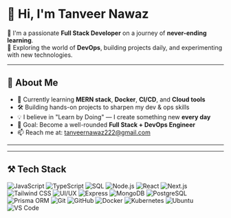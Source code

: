 # 👋 Hi, I'm Tanveer Nawaz

🚀 I'm a passionate **Full Stack Developer** on a journey of **never-ending learning**.  
🔧 Exploring the world of **DevOps**, building projects daily, and experimenting with new technologies.

---

## 🧠 About Me

- 🌱 Currently learning **MERN stack**, **Docker**, **CI/CD**, and **Cloud tools**
- 🛠️ Building hands-on projects to sharpen my dev & ops skills
- 💡 I believe in "Learn by Doing" — I create something new **every day**
- 🎯 Goal: Become a well-rounded **Full Stack + DevOps Engineer**
- 📫 Reach me at: tanveernawaz222@gmail.com

---

---

## ⚒️ Tech Stack

![JavaScript](https://img.shields.io/badge/-JavaScript-black?logo=javascript)
![TypeScript](https://img.shields.io/badge/-TypeScript-3178C6?logo=typescript&logoColor=white)
![SQL](https://img.shields.io/badge/-SQL-4479A1?logo=postgresql)
![Node.js](https://img.shields.io/badge/-Node.js-339933?logo=node.js&logoColor=white)
![React](https://img.shields.io/badge/-React-black?logo=react)
![Next.js](https://img.shields.io/badge/-Next.js-000000?logo=next.js)
![Tailwind CSS](https://img.shields.io/badge/-Tailwind_CSS-38B2AC?logo=tailwind-css&logoColor=white)
![UI/UX](https://img.shields.io/badge/-UI/UX-FF69B4?style=flat-square)
![Express](https://img.shields.io/badge/-Express.js-gray?logo=express)
![MongoDB](https://img.shields.io/badge/-MongoDB-47A248?logo=mongodb&logoColor=white)
![PostgreSQL](https://img.shields.io/badge/-PostgreSQL-336791?logo=postgresql&logoColor=white)
![Prisma ORM](https://img.shields.io/badge/-Prisma-2D3748?logo=prisma)
![Git](https://img.shields.io/badge/-Git-F05032?logo=git&logoColor=white)
![GitHub](https://img.shields.io/badge/-GitHub-181717?logo=github)
![Docker](https://img.shields.io/badge/-Docker-2496ED?logo=docker)
![Kubernetes](https://img.shields.io/badge/-Kubernetes-326CE5?logo=kubernetes&logoColor=white)
![Ubuntu](https://img.shields.io/badge/-Ubuntu-E95420?logo=ubuntu&logoColor=white)
![VS Code](https://img.shields.io/badge/-VS%20Code-007ACC?logo=visual-studio-code)

